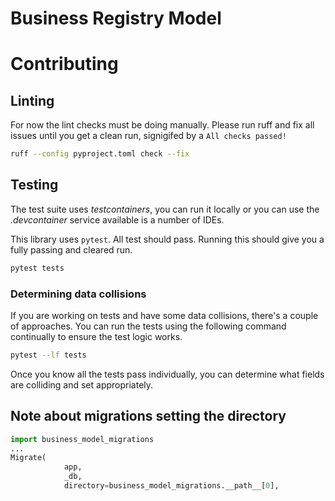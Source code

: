 # Business Registry Model


# Contributing

## Linting
For now the lint checks must be doing manually. Please run ruff and fix all issues until you get a clean run, signigifed by a `All checks passed!`
```bash
ruff --config pyproject.toml check --fix
```

## Testing
The test suite uses *testcontainers*, you can run it locally or you can use the _.devcontainer_ service available is a number of IDEs.

This library uses `pytest`. All test should pass.
Running this should give you a fully passing and cleared run.
```bash
pytest tests
```
### Determining data collisions
If you are working on tests and have some data collisions, there's a couple of approaches. You can run the tests using the following command continually to ensure the test logic works.
```bash
pytest --lf tests
```
Once you know all the tests pass individually, you can determine what fields are colliding and set appropriately.



## Note about migrations setting the directory
```python
import business_model_migrations
...
Migrate(
            app,
            _db,
            directory=business_model_migrations.__path__[0],

```